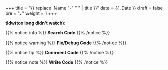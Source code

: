 +++
title = "{{ replace .Name "-" " " | title }}"
date = {{ .Date }}
draft = false
pre = "<b>. </b>"
weight = 1
+++

**tldw(too long didn't watch):**

{{% notice info %}}
**Search Code**
{{% /notice %}}

{{% notice warning %}}
**Fix/Debug Code**
{{% /notice %}}

{{% notice tip %}}
**Comment Code**
{{% /notice %}}

{{% notice note %}}
**Write Code**
{{% /notice %}}

